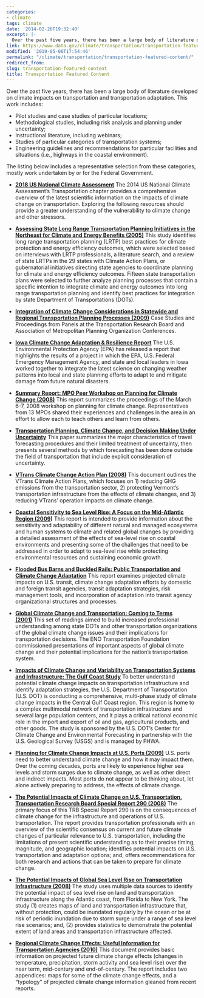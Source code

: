 ```yaml
---
categories:
- climate
tags: climate
date: '2014-02-26T19:32:40'
excerpt: |-
  Over the past five years, there has been a large body of literature developed on climate impacts on transportation and transportation adaptation. This work includes…
link: https://www.data.gov/climate/transportation/transportation-featured-content/
modified: '2019-05-06T17:54:46'
permalink: "/climate/transportation/transportation-featured-content/"
redirect_from:
slug: transportation-featured-content
title: Transportation Featured Content
---
```


Over the past five years, there has been a large body of literature developed on climate impacts on transportation and transportation adaptation. This work includes:

*   Pilot studies and case studies of particular locations;
*   Methodological studies, including risk analysis and planning under uncertainty;
*   Instructional literature, including webinars;
*   Studies of particular categories of transportation systems;
*   Engineering guidelines and recommendations for particular facilities and situations (i.e., highways in the coastal environment).

The listing below includes a representative selection from these categories, mostly work undertaken by or for the Federal Government.

*   **[2018 US National Climate Assessment](https://nca2018.globalchange.gov/chapter/12/)** The 2014 US National Climate Assessment’s Transportation chapter provides a comprehensive overview of the latest scientific information on the impacts of climate change on transportation. Exploring the following resources should provide a greater understanding of the vulnerability to climate change and other stressors.

*   **[Assessing State Long Range Transportation Planning Initiatives in the Northeast for Climate and Energy Benefits (2005)](https://cms.dot.gov/sites/dot.gov/files/docs/final-bbg.pdf)** This study identifies long range transportation planning (LRTP) best practices for climate protection and energy efficiency outcomes, which were selected based on interviews with LRTP professionals, a literature search, and a review of state LRTPs in the 29 states with Climate Action Plans, or gubernatorial initiatives directing state agencies to coordinate planning for climate and energy efficiency outcomes. Fifteen state transportation plans were selected to further analyze planning processes that contain a specific intention to integrate climate and energy outcomes into long range transportation planning and identify best practices for integration by state Department of Transportations (DOTs).

*   **[Integration of Climate Change Considerations in Statewide and Regional Transportation Planning Processes (2009)](https://rosap.ntl.bts.gov/view/dot/12159 "Integration of Climate Change Considerations in Statewide and Regional Transportation Planning Processes")** Case Studies and Proceedings from Panels at the Transportation Research Board and Association of Metropolitan Planning Organization Conferences.

*   **[Iowa Climate Change Adaptation & Resilience Report](https://www.epa.gov/sites/production/files/documents/iowa_climate_adaptation_report.pdf "You are leaving DOT")** The U.S. Environmental Protection Agency (EPA) has released a report that highlights the results of a project in which the EPA, U.S. Federal Emergency Management Agency, and state and local leaders in Iowa worked together to integrate the latest science on changing weather patterns into local and state planning efforts to adapt to and mitigate damage from future natural disasters.

*   **[Summary Report: MPO Peer Workshop on Planning for Climate Change (2008)](https://www.ampo.org/assets/library/171_workshopclimatechgseattle.pdf "You are leaving DOT")** This report summarizes the proceedings of the March 6-7, 2008 workshop on planning for climate change. Representatives from 13 MPOs shared their experiences and challenges in the area in an effort to allow each to teach others and learn from others.

*   **[Transportation Planning, Climate Change, and Decision Making Under Uncertainty](https://onlinepubs.trb.org/onlinepubs/sr/sr290DewarWachs.pdf "You are leaving DOT")** This paper summarizes the major characteristics of travel forecasting procedures and their limited treatment of uncertainty, then presents several methods by which forecasting has been done outside the field of transportation that include explicit consideration of uncertainty.

*   **[VTrans Climate Change Action Plan (2008)](https://vtransengineering.vermont.gov/sites/aot_program_development/files/documents/environmental/VTransClimateActionPlanfinal1.pdf "You are leaving DOT")** This document outlines the VTrans Climate Action Plans, which focuses on 1) reducing GHG emissions from the transportation sector, 2) protecting Vermont’s transportation infrastructure from the effects of climate changes, and 3) reducing VTrans’ operation impacts on climate change.

*   **[Coastal Sensitivity to Sea Level Rise: A Focus on the Mid-Atlantic Region (2009](https://downloads.globalchange.gov/sap/sap4-1/sap4-1-final-report-all.pdf "You are leaving DOT"))** This report is intended to provide information about the sensitivity and adaptability of different natural and managed ecosystems and human systems to climate and related global changes by providing a detailed assessment of the effects of sea-level rise on coastal environments and presenting some of the challenges that need to be addressed in order to adapt to sea-level rise while protecting environmental resources and sustaining economic growth.

*   **[Flooded Bus Barns and Buckled Rails: Public Transportation and Climate Change Adaptation](https://www.transit.dot.gov/sites/fta.dot.gov/files/FTA_0001_-_Flooded_Bus_Barns_and_Buckled_Rails.pdf)** This report examines projected climate impacts on U.S. transit, climate change adaptation efforts by domestic and foreign transit agencies, transit adaptation strategies, risk management tools, and incorporation of adaptation into transit agency organizational structures and processes.

*   **[Global Climate Change and Transportation: Coming to Terms (2001)](https://www.trb.org/TRBNet/ProjectDisplay.asp?ProjectID=1317 "You are leaving DOT")** This set of readings aimed to build increased professional understanding among state DOTs and other transportation organizations of the global climate change issues and their implications for transportation decisions. The ENO Transportation Foundation commissioned presentations of important aspects of global climate change and their potential implications for the nation’s transportation system.

*   **[Impacts of Climate Change and Variability on Transportation Systems and Infrastructure: The Gulf Coast Study](https://www.fhwa.dot.gov/environment/climate_change/adaptation/ongoing_and_current_research/gulf_coast_study/ "You are leaving DOT")** To better understand potential climate change impacts on transportation infrastructure and identify adaptation strategies, the U.S. Department of Transportation (U.S. DOT) is conducting a comprehensive, multi-phase study of climate change impacts in the Central Gulf Coast region. This region is home to a complex multimodal network of transportation infrastructure and several large population centers, and it plays a critical national economic role in the import and export of oil and gas, agricultural products, and other goods. The study is sponsored by the U.S. DOT’s Center for Climate Change and Environmental Forecasting in partnership with the U.S. Geological Survey (USGS) and is managed by FHWA.

*   **[Planning for Climate Change Impacts at U.S. Ports (2009)](https://pubsindex.trb.org/document/view/default.asp?lbid=881123 "You are leaving DOT")** U.S. ports need to better understand climate change and how it may impact them. Over the coming decades, ports are likely to experience higher sea levels and storm surges due to climate change, as well as other direct and indirect impacts. Most ports do not appear to be thinking about, let alone actively preparing to address, the effects of climate change.

*   **[The Potential Impacts of Climate Change on U.S. Transportation, Transportation Research Board Special Report 290 (2008)](https://www.trb.org/news/blurb_detail.asp?ID=8794 "You are leaving DOT")** The primary focus of this TRB Special Report 290 is on the consequences of climate change for the infrastructure and operations of U.S. transportation. The report provides transportation professionals with an overview of the scientific consensus on current and future climate changes of particular relevance to U.S. transportation, including the limitations of present scientific understanding as to their precise timing, magnitude, and geographic location; identifies potential impacts on U.S. transportation and adaptation options; and, offers recommendations for both research and actions that can be taken to prepare for climate change.

*   **[The Potential Impacts of Global Sea Level Rise on Transportation Infrastructure (2008)](https://www.transportation.gov/sites/dot.gov/files/docs/sea-level-rise-entire-report.pdf)** The study uses multiple data sources to identify the potential impact of sea level rise on land and transportation infrastructure along the Atlantic coast, from Florida to New York. The study (1) creates maps of land and transportation infrastructure that, without protection, could be inundated regularly by the ocean or be at risk of periodic inundation due to storm surge under a range of sea level rise scenarios; and, (2) provides statistics to demonstrate the potential extent of land areas and transportation infrastructure affected.

*   **[Regional Climate Change Effects: Useful Information for Transportation Agencies (2010)](https://www.fhwa.dot.gov/environment/climate_change/adaptation/publications_and_tools/climate_effects/climate_effects.pdf "Regional Climate Change Effects: Useful Information for Transportation Agencies (2010)")** This document provides basic information on projected future climate change effects (changes in temperature, precipitation, storm activity and sea level rise) over the near term, mid-century and end-of-century. The report includes two appendices: maps for some of the climate change effects, and a “typology” of projected climate change information gleaned from recent reports.
